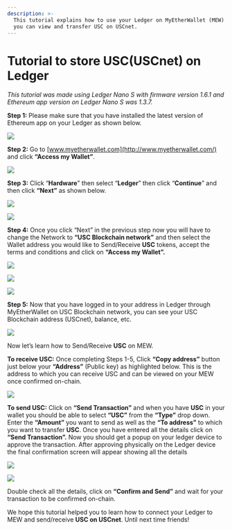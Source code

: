 ```yaml
---
description: >-
  This tutorial explains how to use your Ledger on MyEtherWallet (MEW) so that
  you can view and transfer USC on USCnet.
---
```


# Tutorial to store USC\(USCnet\) on Ledger



_This tutorial was made using Ledger Nano S with firmware version 1.6.1 and Ethereum app version on Ledger Nano S was 1.3.7._

**Step 1:** Please make sure that you have installed the latest version of Ethereum app on your Ledger as shown below.

![](../.gitbook/assets/0%20%282%29.png)

**Step 2:** Go to [www.myetherwallet.com](http://www.myetherwallet.com/) and click **“Access my Wallet”**.

![](../.gitbook/assets/1%20%285%29.png)

**Step 3:** Click “**Hardware**” then select “**Ledger**” then click “**Continue**” and then click **“Next”** as shown below.

![](../.gitbook/assets/2%20%285%29.png)

![](../.gitbook/assets/3%20%284%29.png)

**Step 4:** Once you click “Next” in the previous step now you will have to change the Network to **“USC Blockchain network”** and then select the Wallet address you would like to Send/Receive **USC** tokens, accept the terms and conditions and click on **“Access my Wallet”.**

![](../.gitbook/assets/4%20%285%29.png)

![](../.gitbook/assets/5%20%283%29.png)

![](../.gitbook/assets/6%20%284%29.png)

**Step 5:** Now that you have logged in to your address in Ledger through MyEtherWallet on USC Blockchain network, you can see your USC Blockchain address \(USCnet\), balance, etc.

![](../.gitbook/assets/7%20%283%29.png)

Now let’s learn how to Send/Receive **USC** on MEW.

**To receive USC:** Once completing Steps 1-5, Click **“Copy address”** button just below your **“Address”** \(Public key\) as highlighted below. This is the address to which you can receive USC and can be viewed on your MEW once confirmed on-chain.

![](../.gitbook/assets/8%20%283%29.png)

**To send USC:** Click on **“Send Transaction”** and when you have **USC** in your wallet you should be able to select **“USC”** from the **“Type”** drop down. Enter the **“Amount”** you want to send as well as the **“To address”** to which you want to transfer **USC**. Once you have entered all the details click on **“Send Transaction”.** Now you should get a popup on your ledger device to approve the transaction. After approving physically on the Ledger device the final confirmation screen will appear showing all the details

![](../.gitbook/assets/9%20%283%29.png)

![](../.gitbook/assets/10%20%283%29.png)

Double check all the details, click on **“Confirm and Send”** and wait for your transaction to be confirmed on-chain.

We hope this tutorial helped you to learn how to connect your Ledger to MEW and send/receive **USC on USCnet**. Until next time friends!

